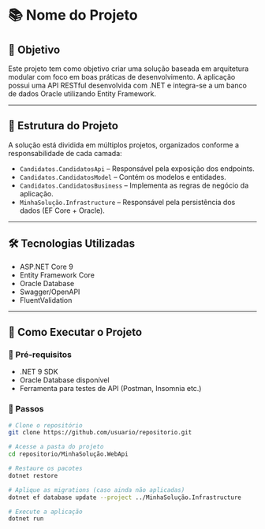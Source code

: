 # 📚 Nome do Projeto

## 🎯 Objetivo

Este projeto tem como objetivo criar uma solução baseada em arquitetura modular com foco em boas práticas de desenvolvimento. A aplicação possui uma API RESTful desenvolvida com .NET e integra-se a um banco de dados Oracle utilizando Entity Framework.

---

## 🧱 Estrutura do Projeto

A solução está dividida em múltiplos projetos, organizados conforme a responsabilidade de cada camada:

- `Candidatos.CandidatosApi` – Responsável pela exposição dos endpoints.
- `Candidatos.CandidatosModel` – Contém os modelos e entidades.
- `Candidatos.CandidatosBusiness` – Implementa as regras de negócio da aplicação.
- `MinhaSolução.Infrastructure` – Responsável pela persistência dos dados (EF Core + Oracle).

---

## 🛠️ Tecnologias Utilizadas

- ASP.NET Core 9
- Entity Framework Core
- Oracle Database
- Swagger/OpenAPI
- FluentValidation

---

## 🚀 Como Executar o Projeto

### 🔧 Pré-requisitos

- .NET 9 SDK
- Oracle Database disponível
- Ferramenta para testes de API (Postman, Insomnia etc.)

### 🏁 Passos

```bash
# Clone o repositório
git clone https://github.com/usuario/repositorio.git

# Acesse a pasta do projeto
cd repositorio/MinhaSolução.WebApi

# Restaure os pacotes
dotnet restore

# Aplique as migrations (caso ainda não aplicadas)
dotnet ef database update --project ../MinhaSolução.Infrastructure

# Execute a aplicação
dotnet run
